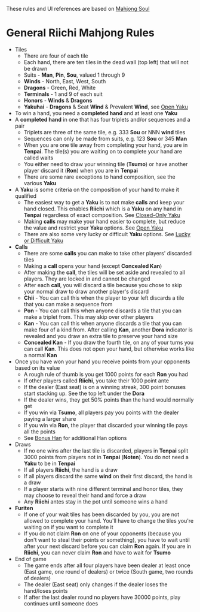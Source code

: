 These rules and UI references are based on [Mahjong Soul](https://mahjongsoul.game.yo-star.com/)

# General Riichi Mahjong Rules

* Tiles
  * There are four of each tile
  * Each hand, there are ten tiles in the dead wall (top left) that will not be drawn
  * Suits - **Man**, **Pin**, **Sou**, valued 1 through 9
  * **Winds** - North, East, West, South
  * **Dragons** - Green, Red, White
  * **Terminals** - 1 and 9 of each suit
  * **Honors** - **Winds** & **Dragons**
  * **Yakuhai** - **Dragons** & Seat **Wind** & Prevalent **Wind**, see [Open Yaku](README-open-yaku.md)
* To win a hand, you need a **completed hand** and at least one **Yaku**
* A **completed hand** in one that has four triplets and/or sequences and a pair
  * Triplets are three of the same tile, e.g. 333 **Sou** or NNN **wind** tiles
  * Sequences can only be made from suits, e.g. 123 **Sou** or 345 **Man**
  * When you are one tile away from completing your hand, you are in **Tenpai**.  The tile(s)
    you are waiting on to complete your hand are called waits
  * You either need to draw your winning tile (**Tsumo**) or have another player discard
    it (**Ron**) when you are in **Tenpai**
  * There are some rare exceptions to hand composition, see the various **Yaku**
* A **Yaku** is some criteria on the composition of your hand to make it qualified
  * The easiest way to get a **Yaku** is to not make **calls** and keep your hand closed.
    This enables **Riichi** which is a **Yaku** on any hand in **Tenpai** regardless of exact 
    composition.
    See [Closed-Only Yaku](README-closed-only-yaku.md)
  * Making **calls** may make your hand easier to complete, but reduce the value and restrict
    your **Yaku** options.  See [Open Yaku](README-open-yaku.md)
  * There are also some very lucky or difficult **Yaku** options.
    See [Lucky or Difficult Yaku](README-lucky-or-difficult-yaku.md)
* **Calls**
  * There are some **calls** you can make to take other players' discarded tiles
  * Making a **call** opens your hand (except **Concealed Kan**)
  * After making the **call**, the tiles will be set aside and revealed to all players.  They
    are locked in and cannot be changed
  * After each **call**, you will discard a tile because you chose to skip your normal draw
    to draw another player's discard
  * **Chii** - You can call this when the player to your left discards a tile that you can
    make a sequence from
  * **Pon** - You can call this when anyone discards a tile that you can make a triplet from.
    This may skip over other players
  * **Kan** - You can call this when anyone discards a tile that you can make four of a kind
    from.  After calling **Kan**, another **Dora** indicator is revealed and you draw an extra
    tile to preserve your hand size
  * **Concealed Kan** - If you draw the fourth tile, on any of your turns you can call **Kan**.
    This does not open your hand, but otherwise works like a normal **Kan**
* Once you have won your hand you receive points from your opponents based on its value
  * A rough rule of thumb is you get 1000 points for each **Ron** you had
  * If other players called **Riichi**, you take their 1000 point ante
  * If the dealer (East seat) is on a winning streak, 300 point bonuses start stacking up.
    See the top left under the **Dora**
  * If the dealer wins, they get 50% points than the hand would normally get
  * If you win via **Tsumo**, all players pay you points with the dealer paying a larger share
  * If you win via **Ron**, the player that discarded your winning tile pays all the points
  * See [Bonus Han](README-bonus-han.md) for additional Han options
* Draws
  * If no one wins after the last tile is discarded, players in **Tenpai** split 3000 points
    from players not in **Tenpai** (**Noten**).  You do not need a **Yaku** to be in **Tenpai**
  * If all players **Riichi**, the hand is a draw
  * If all players discard the same **wind** on their first discard, the hand is a draw
  * If a player starts with nine different terminal and honor tiles, they may choose
    to reveal their hand and force a draw
  * Any **Riichi** antes stay in the pot until someone wins a hand
* **Furiten**
  * If one of your wait tiles has been discarded by you, you are not allowed to complete
    your hand.  You'll have to change the tiles you're waiting on if you want to complete
    it
  * If you do not claim **Ron** on one of your opponents (because you don't want to steal
    their points or something), you have to wait until after your next discard before
    you can claim **Ron** again.  If you are in **Riichi**, you can never claim **Ron** and have
    to wait for **Tsumo**
* End of game
  * The game ends after all four players have been dealer at least once (East game,
    one round of dealers) or twice (South game, two rounds of dealers)
  * The dealer (East seat) only changes if the dealer loses the hand/loses points
  * If after the last dealer round no players have 30000 points, play continues until
    someone does
